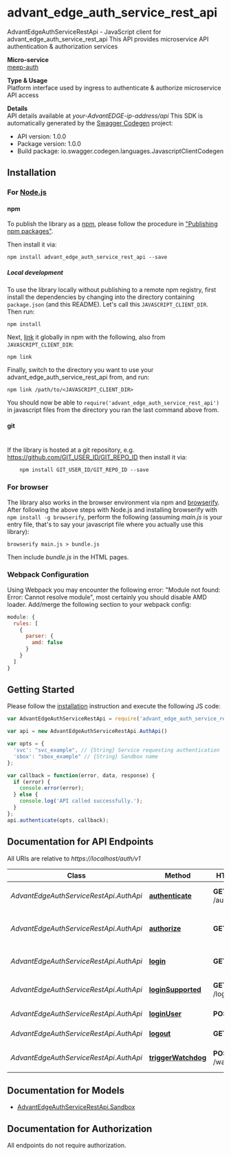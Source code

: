 # advant_edge_auth_service_rest_api

AdvantEdgeAuthServiceRestApi - JavaScript client for advant_edge_auth_service_rest_api
This API provides microservice API authentication & authorization services <p>**Micro-service**<br>[meep-auth](https://github.com/InterDigitalInc/AdvantEDGE/tree/master/go-apps/meep-auth) <p>**Type & Usage**<br>Platform interface used by ingress to authenticate & authorize microservice API access <p>**Details**<br>API details available at _your-AdvantEDGE-ip-address/api_
This SDK is automatically generated by the [Swagger Codegen](https://github.com/swagger-api/swagger-codegen) project:

- API version: 1.0.0
- Package version: 1.0.0
- Build package: io.swagger.codegen.languages.JavascriptClientCodegen

## Installation

### For [Node.js](https://nodejs.org/)

#### npm

To publish the library as a [npm](https://www.npmjs.com/),
please follow the procedure in ["Publishing npm packages"](https://docs.npmjs.com/getting-started/publishing-npm-packages).

Then install it via:

```shell
npm install advant_edge_auth_service_rest_api --save
```

##### Local development

To use the library locally without publishing to a remote npm registry, first install the dependencies by changing 
into the directory containing `package.json` (and this README). Let's call this `JAVASCRIPT_CLIENT_DIR`. Then run:

```shell
npm install
```

Next, [link](https://docs.npmjs.com/cli/link) it globally in npm with the following, also from `JAVASCRIPT_CLIENT_DIR`:

```shell
npm link
```

Finally, switch to the directory you want to use your advant_edge_auth_service_rest_api from, and run:

```shell
npm link /path/to/<JAVASCRIPT_CLIENT_DIR>
```

You should now be able to `require('advant_edge_auth_service_rest_api')` in javascript files from the directory you ran the last 
command above from.

#### git
#
If the library is hosted at a git repository, e.g.
https://github.com/GIT_USER_ID/GIT_REPO_ID
then install it via:

```shell
    npm install GIT_USER_ID/GIT_REPO_ID --save
```

### For browser

The library also works in the browser environment via npm and [browserify](http://browserify.org/). After following
the above steps with Node.js and installing browserify with `npm install -g browserify`,
perform the following (assuming *main.js* is your entry file, that's to say your javascript file where you actually 
use this library):

```shell
browserify main.js > bundle.js
```

Then include *bundle.js* in the HTML pages.

### Webpack Configuration

Using Webpack you may encounter the following error: "Module not found: Error:
Cannot resolve module", most certainly you should disable AMD loader. Add/merge
the following section to your webpack config:

```javascript
module: {
  rules: [
    {
      parser: {
        amd: false
      }
    }
  ]
}
```

## Getting Started

Please follow the [installation](#installation) instruction and execute the following JS code:

```javascript
var AdvantEdgeAuthServiceRestApi = require('advant_edge_auth_service_rest_api');

var api = new AdvantEdgeAuthServiceRestApi.AuthApi()

var opts = { 
  'svc': "svc_example", // {String} Service requesting authentication
  'sbox': "sbox_example" // {String} Sandbox name
};

var callback = function(error, data, response) {
  if (error) {
    console.error(error);
  } else {
    console.log('API called successfully.');
  }
};
api.authenticate(opts, callback);

```

## Documentation for API Endpoints

All URIs are relative to *https://localhost/auth/v1*

Class | Method | HTTP request | Description
------------ | ------------- | ------------- | -------------
*AdvantEdgeAuthServiceRestApi.AuthApi* | [**authenticate**](docs/AuthApi.md#authenticate) | **GET** /authenticate | Authenticate service request
*AdvantEdgeAuthServiceRestApi.AuthApi* | [**authorize**](docs/AuthApi.md#authorize) | **GET** /authorize | OAuth authorization response endpoint
*AdvantEdgeAuthServiceRestApi.AuthApi* | [**login**](docs/AuthApi.md#login) | **GET** /login | Initiate OAuth login procedure
*AdvantEdgeAuthServiceRestApi.AuthApi* | [**loginSupported**](docs/AuthApi.md#loginSupported) | **GET** /loginSupported | Check if login is supported
*AdvantEdgeAuthServiceRestApi.AuthApi* | [**loginUser**](docs/AuthApi.md#loginUser) | **POST** /login | Start a session
*AdvantEdgeAuthServiceRestApi.AuthApi* | [**logout**](docs/AuthApi.md#logout) | **GET** /logout | Terminate a session
*AdvantEdgeAuthServiceRestApi.AuthApi* | [**triggerWatchdog**](docs/AuthApi.md#triggerWatchdog) | **POST** /watchdog | Send heartbeat to watchdog


## Documentation for Models

 - [AdvantEdgeAuthServiceRestApi.Sandbox](docs/Sandbox.md)


## Documentation for Authorization

 All endpoints do not require authorization.

